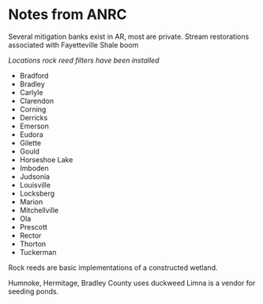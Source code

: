# Notes from ANRC

Several mitigation banks exist in AR, most are private.
Stream restorations associated with Fayetteville Shale boom

*Locations rock reed filters have been installed*
- Bradford
- Bradley
- Carlyle
- Clarendon
- Corning
- Derricks
- Emerson
- Eudora
- Gilette
- Gould
- Horseshoe Lake
- Imboden
- Judsonia
- Louisville
- Locksberg
- Marion
- Mitchellville
- Ola
- Prescott
- Rector
- Thorton
- Tuckerman

Rock reeds are basic implementations of a constructed wetland.

Humnoke, Hermitage, Bradley County uses duckweed
Limna is a vendor for seeding ponds.
